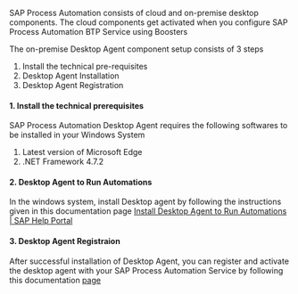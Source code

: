 SAP Process Automation consists of cloud and on-premise desktop components. The cloud components get activated when you configure SAP Process Automation BTP Service using Boosters

The on-premise Desktop Agent component setup consists of 3 steps

1. Install the technical pre-requisites
2. Desktop Agent Installation
3. Desktop Agent Registration

#### 1. Install the technical prerequisites
SAP Process Automation Desktop Agent requires the following softwares to be installed in your Windows System
1. Latest version of Microsoft Edge
2. .NET Framework 4.7.2

####  2. Desktop Agent to Run Automations 
In the windows system, install Desktop agent by following the instructions given in this documentation page [Install Desktop Agent to Run Automations | SAP Help Portal](https://help.sap.com/docs/PROCESS_AUTOMATION/527c579a1cba4f12b45326c8e890d102/860145601cc64167ac5a17089ebd7cce.html?locale=en-US&state=DRAFT&q=virtual%20machine) 

#### 3. Desktop Agent Registraion
After successful installation of Desktop Agent, you can register and activate the desktop agent with your SAP Process Automation Service by following this documentation [page](https://help.sap.com/docs/PROCESS_AUTOMATION/a331c4ef0a9d48a89c779fd449c022e7/b78c288f1d9b48098209a7e2752dbfeb.html?locale=en-US) 
